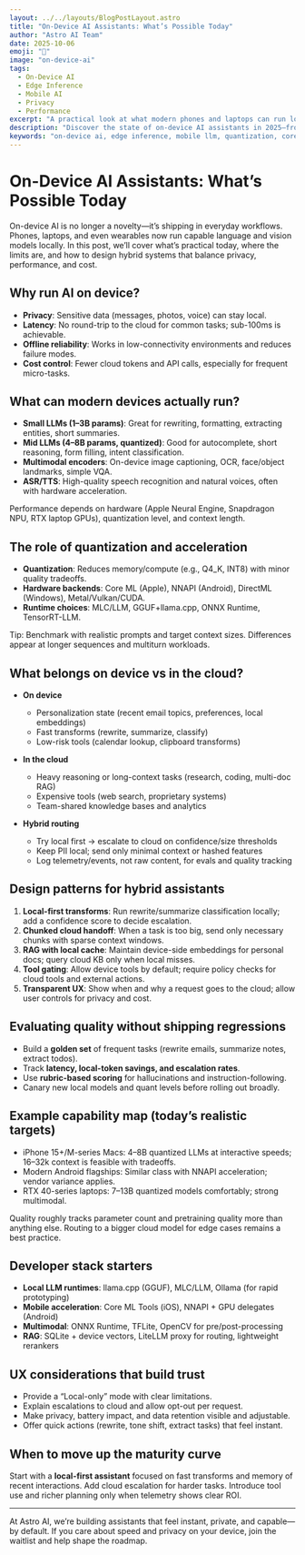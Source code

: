 ```yaml
---
layout: ../../layouts/BlogPostLayout.astro
title: "On-Device AI Assistants: What’s Possible Today"
author: "Astro AI Team"
date: 2025-10-06
emoji: "📱"
image: "on-device-ai"
tags:
  - On-Device AI
  - Edge Inference
  - Mobile AI
  - Privacy
  - Performance
excerpt: "A practical look at what modern phones and laptops can run locally, how on-device AI compares to cloud models, and when hybrid architectures shine."
description: "Discover the state of on-device AI assistants in 2025—from quantized LLMs and multimodal models to hybrid routing patterns that balance privacy, cost, and latency."
keywords: "on-device ai, edge inference, mobile llm, quantization, core ml, nnapi, tensor rt, privacy, latency, ai assistant"
---
```

# On-Device AI Assistants: What’s Possible Today

On-device AI is no longer a novelty—it’s shipping in everyday workflows. Phones, laptops, and even wearables now run capable language and vision models locally. In this post, we’ll cover what’s practical today, where the limits are, and how to design hybrid systems that balance privacy, performance, and cost.

## Why run AI on device?

- **Privacy**: Sensitive data (messages, photos, voice) can stay local.
- **Latency**: No round-trip to the cloud for common tasks; sub-100ms is achievable.
- **Offline reliability**: Works in low-connectivity environments and reduces failure modes.
- **Cost control**: Fewer cloud tokens and API calls, especially for frequent micro-tasks.

## What can modern devices actually run?

- **Small LLMs (1–3B params)**: Great for rewriting, formatting, extracting entities, short summaries.
- **Mid LLMs (4–8B params, quantized)**: Good for autocomplete, short reasoning, form filling, intent classification.
- **Multimodal encoders**: On-device image captioning, OCR, face/object landmarks, simple VQA.
- **ASR/TTS**: High-quality speech recognition and natural voices, often with hardware acceleration.

Performance depends on hardware (Apple Neural Engine, Snapdragon NPU, RTX laptop GPUs), quantization level, and context length.

## The role of quantization and acceleration

- **Quantization**: Reduces memory/compute (e.g., Q4_K, INT8) with minor quality tradeoffs.
- **Hardware backends**: Core ML (Apple), NNAPI (Android), DirectML (Windows), Metal/Vulkan/CUDA.
- **Runtime choices**: MLC/LLM, GGUF+llama.cpp, ONNX Runtime, TensorRT-LLM.

Tip: Benchmark with realistic prompts and target context sizes. Differences appear at longer sequences and multiturn workloads.

## What belongs on device vs in the cloud?

- **On device**
  - Personalization state (recent email topics, preferences, local embeddings)
  - Fast transforms (rewrite, summarize, classify)
  - Low-risk tools (calendar lookup, clipboard transforms)

- **In the cloud**
  - Heavy reasoning or long-context tasks (research, coding, multi-doc RAG)
  - Expensive tools (web search, proprietary systems)
  - Team-shared knowledge bases and analytics

- **Hybrid routing**
  - Try local first → escalate to cloud on confidence/size thresholds
  - Keep PII local; send only minimal context or hashed features
  - Log telemetry/events, not raw content, for evals and quality tracking

## Design patterns for hybrid assistants

1. **Local-first transforms**: Run rewrite/summarize classification locally; add a confidence score to decide escalation.
2. **Chunked cloud handoff**: When a task is too big, send only necessary chunks with sparse context windows.
3. **RAG with local cache**: Maintain device-side embeddings for personal docs; query cloud KB only when local misses.
4. **Tool gating**: Allow device tools by default; require policy checks for cloud tools and external actions.
5. **Transparent UX**: Show when and why a request goes to the cloud; allow user controls for privacy and cost.

## Evaluating quality without shipping regressions

- Build a **golden set** of frequent tasks (rewrite emails, summarize notes, extract todos).
- Track **latency, local-token savings, and escalation rates**.
- Use **rubric-based scoring** for hallucinations and instruction-following.
- Canary new local models and quant levels before rolling out broadly.

## Example capability map (today’s realistic targets)

- iPhone 15+/M-series Macs: 4–8B quantized LLMs at interactive speeds; 16–32k context is feasible with tradeoffs.
- Modern Android flagships: Similar class with NNAPI acceleration; vendor variance applies.
- RTX 40-series laptops: 7–13B quantized models comfortably; strong multimodal.

Quality roughly tracks parameter count and pretraining quality more than anything else. Routing to a bigger cloud model for edge cases remains a best practice.

## Developer stack starters

- **Local LLM runtimes**: llama.cpp (GGUF), MLC/LLM, Ollama (for rapid prototyping)
- **Mobile acceleration**: Core ML Tools (iOS), NNAPI + GPU delegates (Android)
- **Multimodal**: ONNX Runtime, TFLite, OpenCV for pre/post-processing
- **RAG**: SQLite + device vectors, LiteLLM proxy for routing, lightweight rerankers

## UX considerations that build trust

- Provide a “Local-only” mode with clear limitations.
- Explain escalations to cloud and allow opt-out per request.
- Make privacy, battery impact, and data retention visible and adjustable.
- Offer quick actions (rewrite, tone shift, extract tasks) that feel instant.

## When to move up the maturity curve

Start with a **local-first assistant** focused on fast transforms and memory of recent interactions. Add cloud escalation for harder tasks. Introduce tool use and richer planning only when telemetry shows clear ROI.

---

At Astro AI, we’re building assistants that feel instant, private, and capable—by default. If you care about speed and privacy on your device, join the waitlist and help shape the roadmap.
